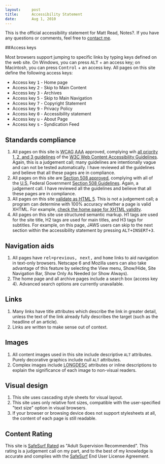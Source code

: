 ```yaml
---
layout:     post
title:      Accessibility Statement
date:       Aug 1, 2010
---
```


This is the official accessibility statement for Matt Read, Notes?. If you have any questions or
comments, feel free to [contact me](/about.html#contact).

##Access keys

Most browsers support jumping to specific links by typing keys defined on the web site.  On Windows,
you can press <kbd>ALT</kbd> + an access key; on Macintosh, you can press <kbd>Control</kbd> + an
access key. All pages on this site define the following access keys:

- Access key <kbd>1</kbd> - Home page
- Access key <kbd>2</kbd> - Skip to Main Content
- Access key <kbd>3</kbd> - Archives
- Access key <kbd>5</kbd> - Skip to Main Navigation
- Access key <kbd>7</kbd> - Copyright Statement
- Access key <kbd>9</kbd> - Privacy Policy
- Access key <kbd>0</kbd> - Accessibility statement
- Access key <kbd>u</kbd> - About Page
- Access key <kbd>s</kbd> - Syndication Feed

## Standards compliance

1. All pages on this site is <acronym title="Web Content Accessibility Guidelines">WCAG</acronym> <acronym title="triple A">AAA</acronym> approved, complying wih <a href="http://www.w3.org/TR/WAI-WEBCONTENT/full-checklist.html">all priority 1, 2, and 3 guidelines</a> of the <a href="http://www.w3.org/TR/WCAG10/"><acronym title="World Wide Web Consortium">W3C</acronym> Web Content Accessibility Guidelines</a>. Again, this is a judgement call; many guidelines are intentionally vague and can not be tested automatically. I have reviewed all the guidelines and believe that all these pages are in compliance.
2. All pages on this site are <a href="http://bobby.watchfire.com/">Section 508 approved</a>, complying with all of the <acronym title="United States">U.S.</acronym> Federal Government <a href="http://www.section508.gov/">Section 508 Guidelines</a>.  Again, a judgement call.  I have reviewed all the guidelines and believe that all these pages are in compliance.
3. All pages on this site <a href="http://validator.w3.org/">validate as <acronym title="hypertext markup language">HTML</acronym> 5</a>.  This is not a judgement call; a program can determine with 100% accuracy whether a page is valid XHTML.  For example, <a href="http://validator.w3.org/check?uri=http%3A%2F%2Fmattread.com%2F">check the home page for XHTML validity</a>.
4. All pages on this site use structured semantic markup. H1 tags are used for the site title, H2 tags are used for main titles, and H3 tags for subtitles. For example, on this page, JAWS users can skip to the next section within the accessibility statement by pressing <kbd>ALT+INSERT+3</kbd>.


## Navigation aids


1. All pages have <tt>rel=previous, next,</tt> and <tt>home</tt> links to aid navigation in
   text-only browsers. Netscape 6 and Mozilla users can also take advantage of this feature by
   selecting the View menu, Show/Hide, Site Navigation Bar, Show Only As Needed (or Show Always).
1. The home page and all archive pages include a search box (access key 4).  Advanced search options
   are currently unavailable.


## Links

1. Many links have title attributes which describe the link in greater detail, unless the text of
   the link already fully describes the target (such as the headline of an article).
1. Links are written to make sense out of context.

## Images

1. All content images used in this site include descriptive <code>ALT</code> attributes.  Purely
   decorative graphics include null <code>ALT</code> attributes.
1. Complex images include <acronym title="long description">LONGDESC</acronym> attributes or inline
   descriptions to explain the significance of each image to non-visual readers.


## Visual design

1. This site uses cascading style sheets for visual layout.
1. This site uses only relative font sizes, compatible with the user-specified "text size" option in
   visual browsers.
1. If your browser or browsing device does not support stylesheets at all, the content of each page
   is still readable.

## Content Rating

This site is <a href="http://www.safesurf.com/inspect/search_url.cfm?URL1=http://www.mattread.com/" title="Adult Supervision Recommended">SafeSurf Rated</a> as "Adult Supervision Recommended". This rating is a judgement call on my part, and to the best of my knowledge is accurate and complies with the <a href="http://www.safesurf.com/">SafeSurf</a> End User License Agreement.

